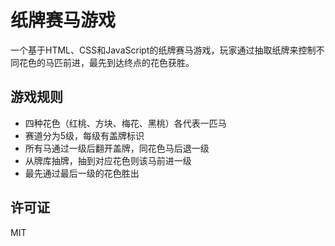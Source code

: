 # 纸牌赛马游戏

一个基于HTML、CSS和JavaScript的纸牌赛马游戏，玩家通过抽取纸牌来控制不同花色的马匹前进，最先到达终点的花色获胜。

## 游戏规则
- 四种花色（红桃、方块、梅花、黑桃）各代表一匹马
- 赛道分为5级，每级有盖牌标识
- 所有马通过一级后翻开盖牌，同花色马后退一级
- 从牌库抽牌，抽到对应花色则该马前进一级
- 最先通过最后一级的花色胜出

## 许可证
MIT
